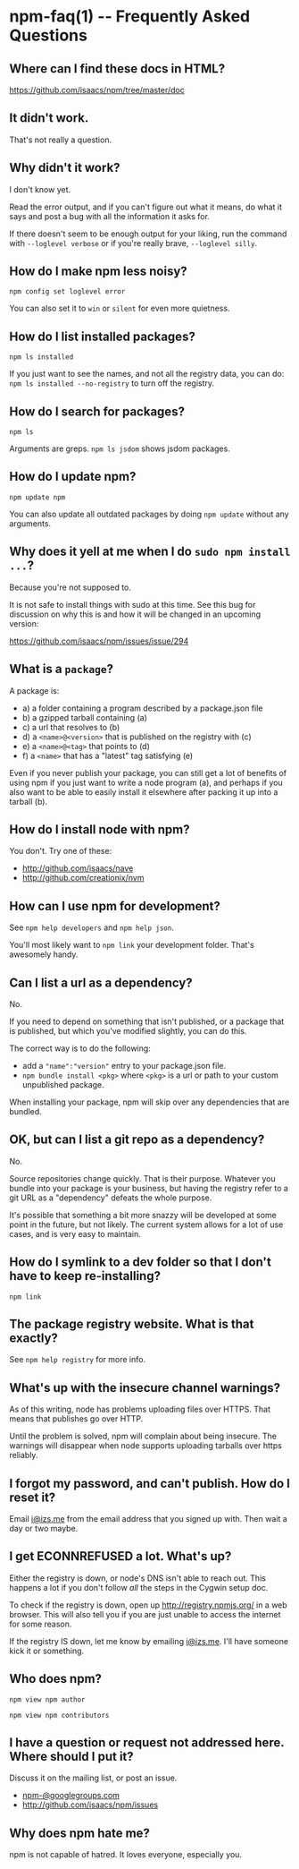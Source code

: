 npm-faq(1) -- Frequently Asked Questions
========================================

## Where can I find these docs in HTML?

<https://github.com/isaacs/npm/tree/master/doc>

## It didn't work.

That's not really a question.

## Why didn't it work?

I don't know yet.

Read the error output, and if you can't figure out what it means,
do what it says and post a bug with all the information it asks for.

If there doesn't seem to be enough output for your liking, run the
command with `--loglevel verbose` or if you're really brave, `--loglevel
silly`.

## How do I make npm less noisy?

`npm config set loglevel error`

You can also set it to `win` or `silent` for even more quietness.

## How do I list installed packages?

`npm ls installed`

If you just want to see the names, and not all the registry data, you
can do: `npm ls installed --no-registry` to turn off the registry.

## How do I search for packages?

`npm ls`

Arguments are greps.  `npm ls jsdom` shows jsdom packages.

## How do I update npm?

`npm update npm`

You can also update all outdated packages by doing `npm update` without
any arguments.

## Why does it yell at me when I do `sudo npm install ...`?

Because you're not supposed to.

It is not safe to install things with sudo at this time.  See this
bug for discussion on why this is and how it will be changed in an
upcoming version:

<https://github.com/isaacs/npm/issues/issue/294>

## What is a `package`?

A package is:

* a) a folder containing a program described by a package.json file
* b) a gzipped tarball containing (a)
* c) a url that resolves to (b)
* d) a `<name>@<version>` that is published on the registry with (c)
* e) a `<name>@<tag>` that points to (d)
* f) a `<name>` that has a "latest" tag satisfying (e)

Even if you never publish your package, you can still get a lot of
benefits of using npm if you just want to write a node program (a), and
perhaps if you also want to be able to easily install it elsewhere
after packing it up into a tarball (b).

## How do I install node with npm?

You don't.  Try one of these:

* <http://github.com/isaacs/nave>
* <http://github.com/creationix/nvm>

## How can I use npm for development?

See `npm help developers` and `npm help json`.

You'll most likely want to `npm link` your development folder.  That's
awesomely handy.

## Can I list a url as a dependency?

No.

If you need to depend on something that isn't published, or a package
that is published, but which you've modified slightly, you can do this.

The correct way is to do the following:

* add a `"name":"version"` entry to your package.json file.
* `npm bundle install <pkg>` where `<pkg>` is a url or path to your
  custom unpublished package.

When installing your package, npm will skip over any dependencies that
are bundled.

## OK, but can I list a git repo as a dependency?

No.

Source repositories change quickly.  That is their purpose.  Whatever
you bundle into your package is your business, but having the registry
refer to a git URL as a "dependency" defeats the whole purpose.

It's possible that something a bit more snazzy will be developed at some
point in the future, but not likely.  The current system allows for a
lot of use cases, and is very easy to maintain.

## How do I symlink to a dev folder so that I don't have to keep re-installing?

`npm link`

## The package registry website.  What is that exactly?

See `npm help registry` for more info.

## What's up with the insecure channel warnings?

As of this writing, node has problems uploading files over HTTPS.  That
means that publishes go over HTTP.

Until the problem is solved, npm will complain about being insecure.
The warnings will disappear when node supports uploading tarballs over
https reliably.

## I forgot my password, and can't publish.  How do I reset it?

Email <i@izs.me> from the email address that you signed up with.  Then
wait a day or two maybe.

## I get ECONNREFUSED a lot.  What's up?

Either the registry is down, or node's DNS isn't able to reach out.
This happens a lot if you don't follow *all* the steps in the Cygwin
setup doc.

To check if the registry is down, open up <http://registry.npmjs.org/>
in a web browser.  This will also tell you if you are just unable to
access the internet for some reason.

If the registry IS down, let me know by emailing <i@izs.me>.  I'll have
someone kick it or something.

## Who does npm?

`npm view npm author`

`npm view npm contributors`

## I have a question or request not addressed here. Where should I put it?

Discuss it on the mailing list, or post an issue.

* <npm-@googlegroups.com>
* <http://github.com/isaacs/npm/issues>

## Why does npm hate me?

npm is not capable of hatred.  It loves everyone, especially you.
